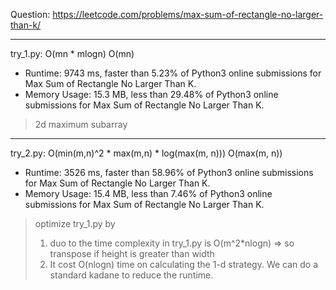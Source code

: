 Question: https://leetcode.com/problems/max-sum-of-rectangle-no-larger-than-k/

---

try_1.py: O(mn * mlogn) O(mn)

* Runtime: 9743 ms, faster than 5.23% of Python3 online submissions for Max Sum of Rectangle No Larger Than K.
* Memory Usage: 15.3 MB, less than 29.48% of Python3 online submissions for Max Sum of Rectangle No Larger Than K.

> 2d maximum subarray

---

try_2.py: O(min(m,n)^2 * max(m,n) * log(max(m, n))) O(max(m, n))

* Runtime: 3526 ms, faster than 58.96% of Python3 online submissions for Max Sum of Rectangle No Larger Than K.
* Memory Usage: 15.4 MB, less than 7.46% of Python3 online submissions for Max Sum of Rectangle No Larger Than K.

> optimize try_1.py by 
> 	1. duo to the time complexity in try_1.py is O(m^2*nlogn) => so transpose if height is greater than width
> 	2. It cost O(nlogn) time on calculating the 1-d strategy. We can do a standard kadane to reduce the runtime.
